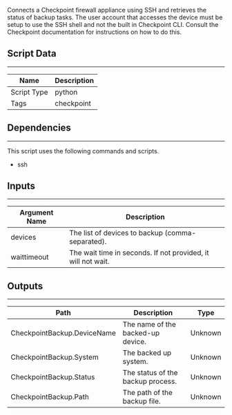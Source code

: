 Connects a Checkpoint firewall appliance using SSH and retrieves the status of backup tasks. The user account that accesses the device must be setup to use the SSH shell and not the built in Checkpoint CLI. Consult the Checkpoint documentation for instructions on how to do this.

## Script Data

---

| **Name** | **Description** |
| --- | --- |
| Script Type | python |
| Tags | checkpoint |


## Dependencies

---
This script uses the following commands and scripts.

* ssh

## Inputs

---

| **Argument Name** | **Description** |
| --- | --- |
| devices | The list of devices to backup (comma-separated). |
| waittimeout | The wait time in seconds. If not provided, it will not wait. |

## Outputs

---

| **Path** | **Description** | **Type** |
| --- | --- | --- |
| CheckpointBackup.DeviceName | The name of the backed-up device. | Unknown |
| CheckpointBackup.System | The backed up system. | Unknown |
| CheckpointBackup.Status | The status of the backup process. | Unknown |
| CheckpointBackup.Path | The path of the backup file. | Unknown |
